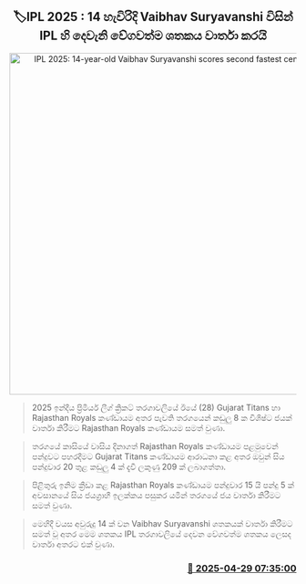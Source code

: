 <p align='center'><b><h2 align='center' title='IPL 2025: 14-year-old Vaibhav Suryavanshi scores second fastest century in IPL'>🏷IPL 2025 : 14 හැවිරිදි Vaibhav Suryavanshi විසින් IPL හි දෙවැනි වේගවත්ම ශතකය වාර්තා කරයි</h2></b></p>
<p align='center'><img src='https://helakuru.sgp1.cdn.digitaloceanspaces.com/esana/images/lib/ipl-suy.jpg' width='600' alt='IPL 2025: 14-year-old Vaibhav Suryavanshi scores second fastest century in IPL'></p>

> 2025 ඉන්දීය ප්‍රිමියර් ලීග් ක්‍රිකට් තරගාවලියේ ඊයේ (28) Gujarat Titans හා Rajasthan Royals කණ්ඩායම අතර පැවති තරගයෙන් කඩුලු 8 ක විශිෂ්ට ජයක් වාර්තා කිරීමට Rajasthan Royals කණ්ඩායම සමත් වුණා.

> තරගයේ කාසියේ වාසිය දිනාගත් Rajasthan Royals කණ්ඩායම පළමුවෙන් පන්දුවට පහරදීමට Gujarat Titans කණ්ඩායම ආරාධනා කළ අතර ඔවුන් සිය පන්දුවාර 20 තුළ කඩුලු 4 ක් දැවී ලකුණු 209 ක් ලබාගත්තා.

> පිළිතුරු ඉනිම ක්‍රීඩා කළ Rajasthan Royals කණ්ඩායම පන්දුවාර 15 යි පන්දු 5 ක් අවසානයේ සිය ජයග්‍රාහී ඉලක්කය පසුකර යමින් තරගයේ ජය වාර්තා කිරීමට සමත් වුණා.

> මෙහිදී වයස අවුරුදු 14 ක් වන Vaibhav Suryavanshi ශතකයක් වාර්තා කිරීමට සමත් වූ අතර මෙම ශතකය IPL තරගාවලියේ දෙවන වේගවත්ම ශතකය ලෙසද වාර්තා අතරට එක් වුණා.



<h3 align='right'><a href='https://www.helakuru.lk/esana/p/109643/'>📅 2025-04-29 07:35:00</a></h3>
